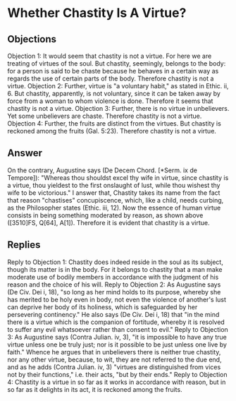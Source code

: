 # Whether Chastity Is A Virtue?
## Objections
Objection 1: It would seem that chastity is not a virtue. For here we are treating of virtues of the soul. But chastity, seemingly, belongs to the body: for a person is said to be chaste because he behaves in a certain way as regards the use of certain parts of the body. Therefore chastity is not a virtue.
Objection 2: Further, virtue is "a voluntary habit," as stated in Ethic. ii, 6. But chastity, apparently, is not voluntary, since it can be taken away by force from a woman to whom violence is done. Therefore it seems that chastity is not a virtue.
Objection 3: Further, there is no virtue in unbelievers. Yet some unbelievers are chaste. Therefore chastity is not a virtue.
Objection 4: Further, the fruits are distinct from the virtues. But chastity is reckoned among the fruits (Gal. 5:23). Therefore chastity is not a virtue.
## Answer
On the contrary, Augustine says (De Decem Chord. [*Serm. ix de Tempore]): "Whereas thou shouldst excel thy wife in virtue, since chastity is a virtue, thou yieldest to the first onslaught of lust, while thou wishest thy wife to be victorious."
I answer that, Chastity takes its name from the fact that reason "chastises" concupiscence, which, like a child, needs curbing, as the Philosopher states (Ethic. iii, 12). Now the essence of human virtue consists in being something moderated by reason, as shown above ([3510]FS, Q[64], A[1]). Therefore it is evident that chastity is a virtue.
## Replies
Reply to Objection 1: Chastity does indeed reside in the soul as its subject, though its matter is in the body. For it belongs to chastity that a man make moderate use of bodily members in accordance with the judgment of his reason and the choice of his will.
Reply to Objection 2: As Augustine says (De Civ. Dei i, 18), "so long as her mind holds to its purpose, whereby she has merited to be holy even in body, not even the violence of another's lust can deprive her body of its holiness, which is safeguarded by her persevering continency." He also says (De Civ. Dei i, 18) that "in the mind there is a virtue which is the companion of fortitude, whereby it is resolved to suffer any evil whatsoever rather than consent to evil."
Reply to Objection 3: As Augustine says (Contra Julian. iv, 3), "it is impossible to have any true virtue unless one be truly just; nor is it possible to be just unless one live by faith." Whence he argues that in unbelievers there is neither true chastity, nor any other virtue, because, to wit, they are not referred to the due end, and as he adds (Contra Julian. iv, 3) "virtues are distinguished from vices not by their functions," i.e. their acts, "but by their ends."
Reply to Objection 4: Chastity is a virtue in so far as it works in accordance with reason, but in so far as it delights in its act, it is reckoned among the fruits.